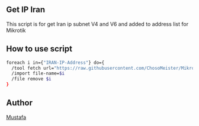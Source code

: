 ## Get IP Iran

This script is for get Iran ip subnet V4 and V6 and added to address list for Mikrotik

## How to use script

```bash
foreach i in={"IRAN-IP-Address"} do={
  /tool fetch url="https://raw.githubusercontent.com/ChosoMeister/Mikrotik-IRAN-IP-List/master/list.rsc" dst-path=IRAN-IP-Address
  /import file-name=$i
  /file remove $i
}
```

## Author

[Mustafa](https://github.com/ChosoMeister)
